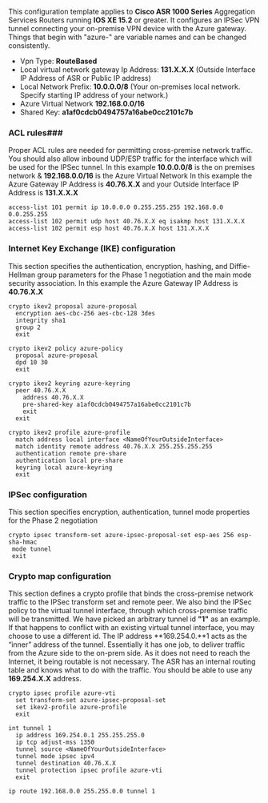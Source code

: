 This configuration template applies to **Cisco ASR 1000 Series** Aggregation Services Routers running **IOS XE 15.2** or greater. It configures an IPSec VPN tunnel connecting your on-premise VPN device with the Azure gateway. Things that begin with "azure-" are variable names and can be changed consistently.

- Vpn Type: **RouteBased**
- Local virtual network gateway Ip Address: **131.X.X.X** (Outside Interface IP Address of ASR or Public IP address)
- Local Network Prefix: **10.0.0.0/8** (Your on-premises local network. Specify starting IP address of your network.)
- Azure Virtual Network **192.168.0.0/16**
- Shared Key: **a1af0cdcb0494757a16abe0cc2101c7b**


### ACL rules###

Proper ACL rules are needed for permitting cross-premise network traffic. You should also allow inbound UDP/ESP traffic for the interface which will be used for the IPSec tunnel. In this example **10.0.0.0/8** is the on premises network & **192.168.0.0/16** is the Azure Virtual Network In this example the Azure Gateway IP Address is **40.76.X.X** and your Outside Interface IP Address is **131.X.X.X**

	access-list 101 permit ip 10.0.0.0 0.255.255.255 192.168.0.0 0.0.255.255
	access-list 102 permit udp host 40.76.X.X eq isakmp host 131.X.X.X
	access-list 102 permit esp host 40.76.X.X host 131.X.X.X

### Internet Key Exchange (IKE) configuration ###

This section specifies the authentication, encryption, hashing, and Diffie-Hellman group parameters for the Phase 1 negotiation and the main mode security association. In this example the Azure Gateway IP Address is **40.76.X.X**

	crypto ikev2 proposal azure-proposal
	  encryption aes-cbc-256 aes-cbc-128 3des
	  integrity sha1
	  group 2
	  exit

	crypto ikev2 policy azure-policy
	  proposal azure-proposal
	  dpd 10 30
	  exit

	crypto ikev2 keyring azure-keyring
	  peer 40.76.X.X
	    address 40.76.X.X
	    pre-shared-key a1af0cdcb0494757a16abe0cc2101c7b
		exit
	  exit

	crypto ikev2 profile azure-profile
	  match address local interface <NameOfYourOutsideInterface>
	  match identity remote address 40.76.X.X 255.255.255.255
	  authentication remote pre-share
	  authentication local pre-share
	  keyring local azure-keyring
	  exit

### IPSec configuration ###

This section specifies encryption, authentication, tunnel mode properties for the Phase 2 negotiation

	crypto ipsec transform-set azure-ipsec-proposal-set esp-aes 256 esp-sha-hmac
	 mode tunnel
	 exit

### Crypto map configuration ###

This section defines a crypto profile that binds the cross-premise network traffic to the IPSec transform set and remote peer. We also bind the IPSec policy to the virtual tunnel interface, through which cross-premise traffic will be transmitted. We have picked an arbitrary tunnel id **"1"** as an example. If that happens to conflict with an existing virtual tunnel interface, you may choose to use a different id. The IP address **169.254.0.**1 acts as the “inner” address of the tunnel. Essentially it has one job, to deliver traffic from the Azure side to the on-prem side. As it does not need to reach the Internet, it being routable is not necessary. The ASR has an internal routing table and knows what to do with the traffic. You should be able to use any **169.254.X.X** address.

	crypto ipsec profile azure-vti
	  set transform-set azure-ipsec-proposal-set
	  set ikev2-profile azure-profile
	  exit

	int tunnel 1
	  ip address 169.254.0.1 255.255.255.0
	  ip tcp adjust-mss 1350
	  tunnel source <NameOfYourOutsideInterface>
	  tunnel mode ipsec ipv4
	  tunnel destination 40.76.X.X
	  tunnel protection ipsec profile azure-vti
	  exit

	ip route 192.168.0.0 255.255.0.0 tunnel 1
